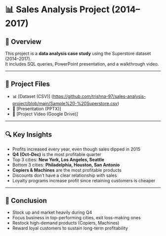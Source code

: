 # 📊 Sales Analysis Project (2014–2017)

## 📌 Overview
This project is a **data analysis case study** using the Superstore dataset (2014–2017).  
It includes SQL queries, PowerPoint presentation, and a walkthrough video.  

---

## 📂 Project Files
- 📊 [Dataset (CSV)] (https://github.com/trishna-97/sales-analysis-project/blob/main/Sample%20-%20Superstore.csv)
- 📑 [Presentation (PPTX)]
- 🎥 [Project Video (Google Drive)] 

---

## 🔍 Key Insights
- Profits increased every year, even though sales dipped in 2015  
- **Q4 (Oct–Dec)** is the most profitable quarter  
- Top 3 cities: **New York, Los Angeles, Seattle**  
- Bottom 3 cities: **Philadelphia, Houston, San Antonio**  
- **Copiers & Machines** are the most profitable products  
- Discounts don’t have a clear relationship with sales  
- Loyalty programs increase profit since retaining customers is cheaper  

---

## 🚀 Conclusion
- Stock up and market heavily during Q4  
- Focus business in top-performing cities, exit loss-making ones  
- Restock high-demand products (Copiers, Machines)  
- Reward loyal customers to sustain long-term profitability  
